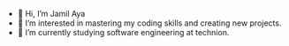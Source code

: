 - 👋 Hi, I’m Jamil Aya
- 👀 I’m interested in mastering my coding skills and creating new projects.
- 🌱 I’m currently studying software engineering at technion.


